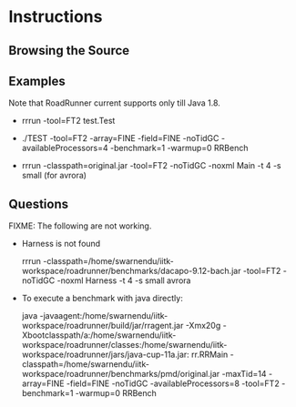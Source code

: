 # Instructions

## Browsing the Source


## Examples

Note that RoadRunner current supports only till Java 1.8.

+ rrrun -tool=FT2 test.Test

+ ./TEST -tool=FT2 -array=FINE -field=FINE -noTidGC -availableProcessors=4 -benchmark=1 -warmup=0 RRBench

+ rrrun -classpath=original.jar -tool=FT2 -noTidGC -noxml Main -t 4 -s small (for avrora)

## Questions

FIXME: The following are not working.

+ Harness is not found

    rrrun -classpath=/home/swarnendu/iitk-workspace/roadrunner/benchmarks/dacapo-9.12-bach.jar -tool=FT2 -noTidGC -noxml Harness -t 4 -s small avrora

+ To execute a benchmark with java directly:

    java -javaagent:/home/swarnendu/iitk-workspace/roadrunner/build/jar/rragent.jar -Xmx20g -Xbootclasspath/a:/home/swarnendu/iitk-workspace/roadrunner/classes:/home/swarnendu/iitk-workspace/roadrunner/jars/java-cup-11a.jar: rr.RRMain -classpath=/home/swarnendu/iitk-workspace/roadrunner/benchmarks/pmd/original.jar -maxTid=14 -array=FINE -field=FINE -noTidGC -availableProcessors=8 -tool=FT2 -benchmark=1 -warmup=0 RRBench
